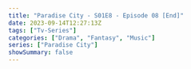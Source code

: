 ```yaml
---
title: "Paradise City - S01E8 - Episode 08 [End]"
date: 2023-09-14T12:27:13Z
tags: ["Tv-Series"]
categories: ["Drama", "Fantasy", "Music"]
series: ["Paradise City"]
showSummary: false
---
```


  <mux-player stream-type="on-demand"
  src="https://kp3d-my.sharepoint.com/personal/ryoo_kp3d_onmicrosoft_com/_layouts/15/download.aspx?share=EQ9ioXplk1tIh_rTzcD4EVMBxfzNc13FU7J1FZEQjd6b2A" metadata-video-title="Paradise City - S01E8 - Episode 08" prefer-playback="mse" controls>
  </mux-player>
  
  
  <script src="https://cdn.jsdelivr.net/npm/@mux/mux-player"></script>
  
   <script id="01u9Kw01oh7ksygSXdWTtHkb8dJ3XcxHqvQnXT8iSA02Os" type="application/ld+json">
 {
  "@context": "https://schema.org/",
  "@type": "VideoObject",
  "name": "Paradise City - S01E8 - Episode 08 [End]",
  "contentUrl": "https://stream.mux.com/01u9Kw01oh7ksygSXdWTtHkb8dJ3XcxHqvQnXT8iSA02Os.m3u8",
  "thumbnailUrl": "https://www.themoviedb.org/t/p/original/pvutoNabyHLtWxo8nEGQ31KZaum.jpg?width=314&fit_mode=preserve&time=25",
  "uploadDate": "2023-09-14T12:27:13Z",
}

</script>


